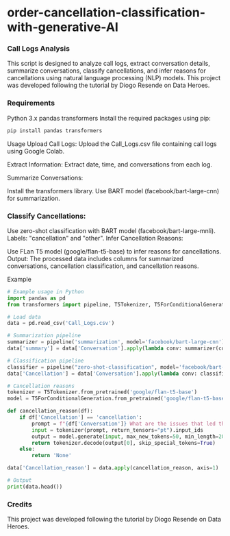 # order-cancellation-classification-with-generative-AI
### Call Logs Analysis
This script is designed to analyze call logs, extract conversation details, summarize conversations, classify cancellations, and infer reasons for cancellations using natural language processing (NLP) models. This project was developed following the tutorial by Diogo Resende on Data Heroes.

### Requirements
Python 3.x
pandas
transformers
Install the required packages using pip:
```bash
pip install pandas transformers
```
Usage
Upload Call Logs: Upload the Call_Logs.csv file containing call logs using Google Colab.

Extract Information: Extract date, time, and conversations from each log.

Summarize Conversations:

Install the transformers library.
Use BART model (facebook/bart-large-cnn) for summarization.
### Classify Cancellations:

Use zero-shot classification with BART model (facebook/bart-large-mnli).
Labels: "cancellation" and "other".
Infer Cancellation Reasons:

Use FLan T5 model (google/flan-t5-base) to infer reasons for cancellations.
Output: The processed data includes columns for summarized conversations, cancellation classification, and cancellation reasons.

Example
```python
# Example usage in Python
import pandas as pd
from transformers import pipeline, T5Tokenizer, T5ForConditionalGeneration

# Load data
data = pd.read_csv('Call_Logs.csv')

# Summarization pipeline
summarizer = pipeline('summarization', model='facebook/bart-large-cnn')
data['summary'] = data['Conversation'].apply(lambda conv: summarizer(conv)[0]['summary_text'])

# Classification pipeline
classifier = pipeline("zero-shot-classification", model='facebook/bart-large-mnli')
data['Cancellation'] = data['Conversation'].apply(lambda conv: classifier(conv, labels=["cancellation", "other"])['labels'][0])

# Cancellation reasons
tokenizer = T5Tokenizer.from_pretrained('google/flan-t5-base')
model = T5ForConditionalGeneration.from_pretrained('google/flan-t5-base')

def cancellation_reason(df):
    if df['Cancellation'] == 'cancellation':
        prompt = f"{df['Conversation']} What are the issues that led the client to cancel their subscription?"
        input = tokenizer(prompt, return_tensors="pt").input_ids
        output = model.generate(input, max_new_tokens=50, min_length=20)
        return tokenizer.decode(output[0], skip_special_tokens=True)
    else:
        return 'None'

data['Cancellation_reason'] = data.apply(cancellation_reason, axis=1)

# Output
print(data.head())
```
### Credits
This project was developed following the tutorial by Diogo Resende on Data Heroes.
